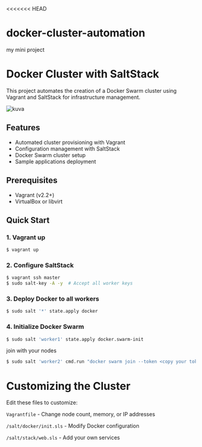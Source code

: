 <<<<<<< HEAD
# docker-cluster-automation

my mini project

# Docker Cluster with SaltStack

This project automates the creation of a Docker Swarm cluster using Vagrant and SaltStack for infrastructure management.

![kuva](https://github.com/user-attachments/assets/f4d90746-6bfa-45d7-badc-3f181c1fefcc)

## Features
- Automated cluster provisioning with Vagrant
- Configuration management with SaltStack
- Docker Swarm cluster setup
- Sample applications deployment

## Prerequisites
- Vagrant (v2.2+)
- VirtualBox or libvirt

## Quick Start

### 1. Vagrant up
```bash
$ vagrant up
```
### 2. Configure SaltStack
```bash
$ vagrant ssh master
$ sudo salt-key -A -y  # Accept all worker keys
```

### 3. Deploy Docker to all workers
```bash
$ sudo salt '*' state.apply docker
```
### 4. Initialize Docker Swarm
```bash
$ sudo salt 'worker1' state.apply docker.swarm-init
```
join with your nodes
```bash
$ sudo salt 'worker2' cmd.run "docker swarm join --token <copy your token>"
```

# Customizing the Cluster

Edit these files to customize:

  ```Vagrantfile``` - Change node count, memory, or IP addresses

  ```/salt/docker/init.sls``` - Modify Docker configuration

  ```/salt/stack/web.sls``` - Add your own services
